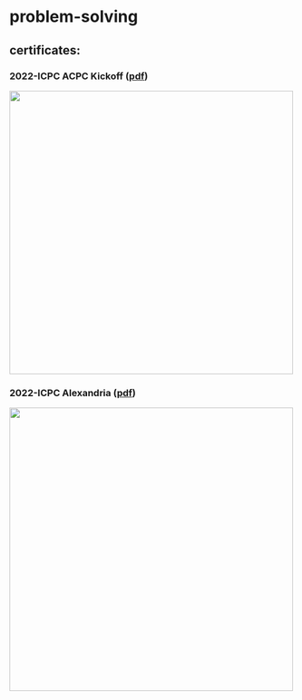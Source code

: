 # problem-solving

## certificates: 

### 2022-ICPC ACPC Kickoff ([pdf](https://github.com/kirollosatef/problem-solving/files/8729257/2022-ICPC.ACPC.Kickoff-kirollos.Atef-PLACE.pdf))
<image src ="https://user-images.githubusercontent.com/74256854/169299017-2ef0451a-13d1-4180-933e-32dd3f239aa6.png" width = 500px highet = 500px>

### 2022-ICPC Alexandria ([pdf](https://github.com/kirollosatef/problem-solving/files/8729259/2022-ICPC.Alexandria.U.CPC-kirollos.Atef-PLACE.pdf))
<image src ="https://user-images.githubusercontent.com/74256854/169299448-12f69447-79c5-4e1d-8a69-9be9fb65de1c.png" width = 500px highet = 500px>
